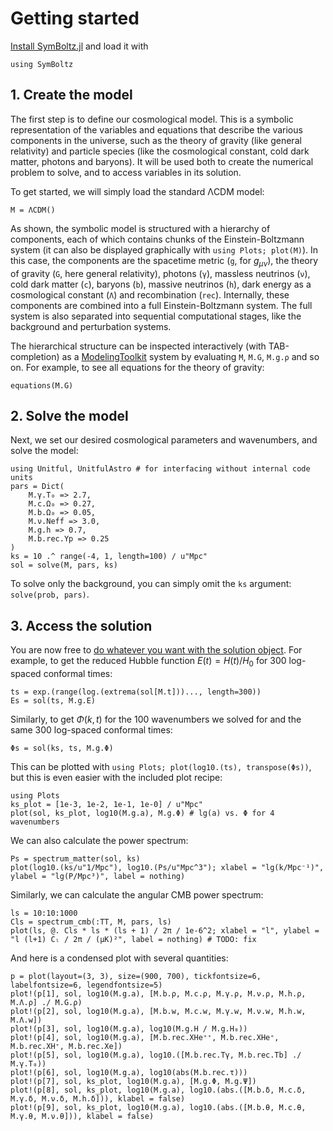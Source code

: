 # Getting started

[Install SymBoltz.jl](@ref "Installation") and load it with
```@example getting_started
using SymBoltz
``` 

## 1. Create the model

The first step is to define our cosmological model.
This is a symbolic representation of the variables and equations that describe the various components in the universe, such as the theory of gravity (like general relativity) and particle species (like the cosmological constant, cold dark matter, photons and baryons).
It will be used both to create the numerical problem to solve, and to access variables in its solution.

To get started, we will simply load the standard ΛCDM model:
```@example getting_started
M = ΛCDM()
```

As shown, the symbolic model is structured with a hierarchy of components, each of which contains chunks of the Einstein-Boltzmann system (it can also be displayed graphically with `using Plots; plot(M)`).
In this case, the components are
the spacetime metric (`g`, for $g_{\mu\nu}$),
the theory of gravity (`G`, here general relativity),
photons (`γ`),
massless neutrinos (`ν`),
cold dark matter (`c`),
baryons (`b`),
massive neutrinos (`h`),
dark energy as a cosmological constant (`Λ`)
and recombination (`rec`).
Internally, these components are combined into a full Einstein-Boltzmann system.
The full system is also separated into sequential computational stages, like the background and perturbation systems.

The hierarchical structure can be inspected interactively (with TAB-completion) as a [ModelingToolkit](https://docs.sciml.ai/ModelingToolkit) system by evaluating `M`, `M.G`, `M.g.ρ` and so on.
For example, to see all equations for the theory of gravity:
```@example getting_started
equations(M.G)
```

## 2. Solve the model

Next, we set our desired cosmological parameters and wavenumbers, and solve the model:
```@example getting_started
using Unitful, UnitfulAstro # for interfacing without internal code units
pars = Dict(
    M.γ.T₀ => 2.7,
    M.c.Ω₀ => 0.27,
    M.b.Ω₀ => 0.05,
    M.ν.Neff => 3.0,
    M.g.h => 0.7,
    M.b.rec.Yp => 0.25
)
ks = 10 .^ range(-4, 1, length=100) / u"Mpc"
sol = solve(M, pars, ks)
```

To solve only the background, you can simply omit the `ks` argument: `solve(prob, pars)`.

## 3. Access the solution

You are now free to [do whatever you want with the solution object](@ref "Solution handling").
For example, to get the reduced Hubble function $E(t) = H(t) / H_0$ for 300 log-spaced conformal times:
```@example getting_started
ts = exp.(range(log.(extrema(sol[M.t]))..., length=300))
Es = sol(ts, M.g.E)
```
Similarly, to get $\Phi(k,t)$ for the 100 wavenumbers we solved for and the same 300 log-spaced conformal times:
```@example getting_started
Φs = sol(ks, ts, M.g.Φ)
```

This can be plotted with `using Plots; plot(log10.(ts), transpose(Φs))`, but this is even easier with the included plot recipe:
```@example getting_started
using Plots
ks_plot = [1e-3, 1e-2, 1e-1, 1e-0] / u"Mpc"
plot(sol, ks_plot, log10(M.g.a), M.g.Φ) # lg(a) vs. Φ for 4 wavenumbers
```

We can also calculate the power spectrum:
```@example getting_started
Ps = spectrum_matter(sol, ks)
plot(log10.(ks/u"1/Mpc"), log10.(Ps/u"Mpc^3"); xlabel = "lg(k/Mpc⁻¹)", ylabel = "lg(P/Mpc³)", label = nothing)
```
Similarly, we can calculate the angular CMB power spectrum:
```@example getting_started
ls = 10:10:1000
Cls = spectrum_cmb(:TT, M, pars, ls)
plot(ls, @. Cls * ls * (ls + 1) / 2π / 1e-6^2; xlabel = "l", ylabel = "l (l+1) Cₗ / 2π / (μK)²", label = nothing) # TODO: fix
```

And here is a condensed plot with several quantities:
```@example getting_started
p = plot(layout=(3, 3), size=(900, 700), tickfontsize=6, labelfontsize=6, legendfontsize=5)
plot!(p[1], sol, log10(M.g.a), [M.b.ρ, M.c.ρ, M.γ.ρ, M.ν.ρ, M.h.ρ, M.Λ.ρ] ./ M.G.ρ)
plot!(p[2], sol, log10(M.g.a), [M.b.w, M.c.w, M.γ.w, M.ν.w, M.h.w, M.Λ.w])
plot!(p[3], sol, log10(M.g.a), log10(M.g.H / M.g.H₀))
plot!(p[4], sol, log10(M.g.a), [M.b.rec.XHe⁺⁺, M.b.rec.XHe⁺, M.b.rec.XH⁺, M.b.rec.Xe])
plot!(p[5], sol, log10(M.g.a), log10.([M.b.rec.Tγ, M.b.rec.Tb] ./ M.γ.T₀))
plot!(p[6], sol, log10(M.g.a), log10(abs(M.b.rec.τ)))
plot!(p[7], sol, ks_plot, log10(M.g.a), [M.g.Φ, M.g.Ψ])
plot!(p[8], sol, ks_plot, log10(M.g.a), log10.(abs.([M.b.δ, M.c.δ, M.γ.δ, M.ν.δ, M.h.δ])), klabel = false)
plot!(p[9], sol, ks_plot, log10(M.g.a), log10.(abs.([M.b.θ, M.c.θ, M.γ.θ, M.ν.θ])), klabel = false)
```